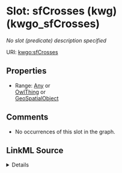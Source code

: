 

# Slot: sfCrosses (kwg) (kwgo_sfCrosses)


_No slot (predicate) description specified_







URI: [kwgo:sfCrosses](http://stko-kwg.geog.ucsb.edu/lod/ontology/sfCrosses)



<!-- no inheritance hierarchy -->








## Properties

* Range: [Any](../classes/Any.md)&nbsp;or&nbsp;<br />[OwlThing](../classes/OwlThing.md)&nbsp;or&nbsp;<br />[GeoSpatialObject](../classes/GeoSpatialObject.md)





## Comments

* No occurrences of this slot in the graph.



## LinkML Source

<details>

```yaml
name: kwgo_sfCrosses
description: No slot (predicate) description specified
title: sfCrosses (kwg)
comments:
- No occurrences of this slot in the graph.
from_schema: sawgraph-kg
rank: 1000
slot_uri: kwgo:sfCrosses
alias: kwgo_sfCrosses
subproperty_of: kwgo_spatialRelation
union_of:
- '{''domain'': ''owl_Thing''}'
- '{''domain'': ''geo_SpatialObject''}'
range: Any
any_of:
- range: owl_Thing
- range: geo_SpatialObject

```
</details>